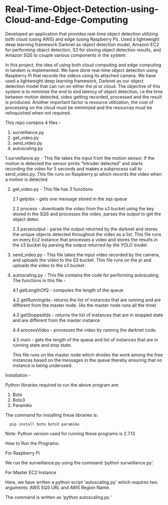 # Real-Time-Object-Detection-using-Cloud-and-Edge-Computing

Developed an application that provides real-time object detection utilizing both cloud (using AWS) and edge (using Raspberry Pi). Used a 
lightweight deep learning framework Darknet as object detection model, Amazon EC2 for performing object detection, S3 for storing object 
detection results, and Amazon SQS to couple various components in the system.

In this project, the idea of using both cloud computing and edge computing in tandem is implemented. We have done real-time object detection using Raspberry Pi that records the videos using its attached camera. We have used a lightweight deep learning framework,
Darknet as our object detection model that can run on either the pi or cloud. The objective of this system is to minimize the end to end latency of object detection, i.e the time between motion detected, video getting recorded, processed and the result is produced.
Another important factor is resource utilization, the cost of processing on the cloud must be minimized and the resources must be 
relinquished when not required.

This repo contains 4 files - 
1. surveillance.py
2. get_video.py
3. send_video.py
4. autoscaling.py

1.surveillance.py - This file takes the input from the motion sensor. If the motion is detected the sensor prints “Intruder detected” and starts recording
the video for 5 seconds and makes a subprocess call to send_video.py. This file runs on Raspberry pi which records the video when a motion 
is detected.

2. get_video.py - This file has 3 functions

    2.1 getjobs - gets one message stored in the sqs queue

    2.2 process - downloads the video from the s3 bucket using the key stored in the SQS and processes the video, parses the output to get the object detec

    2.3 parseoutput - parse the output returned by the darknet and stores the unique objects detected throughout the video as a list. This 
    file runs on every Ec2 instance that processes a video and stores the results in the s3 bucket by parsing the output returned by the YOLO model.

 3. send_video.py - This file takes the input video recorded by the camera, and uploads the video to the S3 bucket. This file runs on the pi and uploads the video to the s3 bucket
 
 4. autoscaling.py - This file contains the code for performing autoscaling. The functions in this file - 
 
    4.1 getLengthOfQ - computes the length of the queue
    
    4.2 getRunningIds- returns the list of instances that are running and are different from the master node. (As the master node runs all the time)
    
    4.3 getStoppedIds - returns the list of instances that are in stopped state and are different from the master instance
    
    4.4 processVideo - processes the video by running the darknet code.
    
    4.5 main - gets the length of the queue and list of instances that are in running state and stop state.
    
    This file runs on the master node which divides the work among the free instances based on the messages in the queue thereby ensuring that no instance is being underused.
    
    
  Installation -
  
  Python libraries required to run the above program are:
  
  1. Boto
  2. Boto3
  3. Paramiko
  
  The command for installing these libraries is:
      
      pip install boto boto3 paramiko

Note: Python version used for running these programs is 2.7.13

How to Run the Programs:

For Raspberry Pi

We run the surveillance.py using the command ‘python surveillance.py’.

For Master EC2 Instance

Here, we have written a python script 'autoscaling.py' which requires two arguments: AWS SQS URL and AWS Region Name.

The command is written as ‘python autoscaling.py <SQS URL> <AWS Region Name>’

